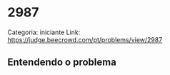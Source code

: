# 2987

Categoria: iniciante
Link: https://judge.beecrowd.com/pt/problems/view/2987
## Entendendo o problema

